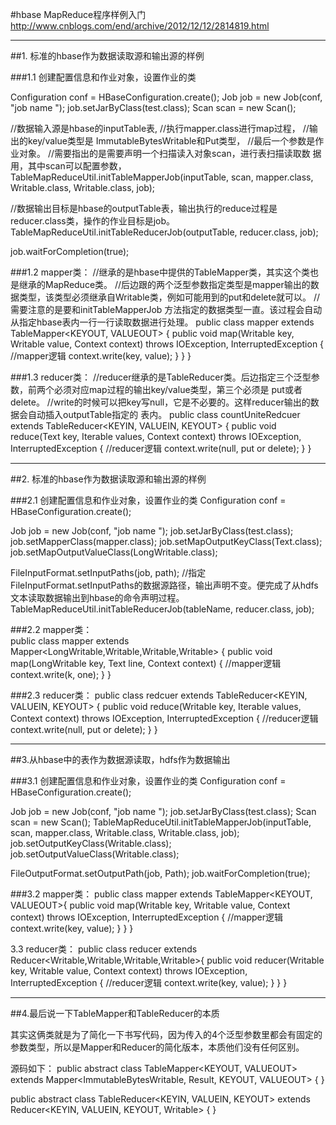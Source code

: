 
#hbase MapReduce程序样例入门 
http://www.cnblogs.com/end/archive/2012/12/12/2814819.html

------------------------------------------------------------------------------------------------------------------------

##1. 标准的hbase作为数据读取源和输出源的样例

###1.1 创建配置信息和作业对象，设置作业的类

Configuration conf = HBaseConfiguration.create();
Job job = new Job(conf, "job name ");
job.setJarByClass(test.class);
Scan scan = new Scan();

//数据输入源是hbase的inputTable表,
//执行mapper.class进行map过程，
//输出的key/value类型是 ImmutableBytesWritable和Put类型，
//最后一个参数是作业对象。
//需要指出的是需要声明一个扫描读入对象scan，进行表扫描读取数 据用，其中scan可以配置参数，
TableMapReduceUtil.initTableMapperJob(inputTable, scan, mapper.class, Writable.class, Writable.class, job);

//数据输出目标是hbase的outputTable表，输出执行的reduce过程是reducer.class类，操作的作业目标是job。
TableMapReduceUtil.initTableReducerJob(outputTable, reducer.class, job);

job.waitForCompletion(true);



###1.2 mapper类：
//继承的是hbase中提供的TableMapper类，其实这个类也是继承的MapReduce类。
//后边跟的两个泛型参数指定类型是mapper输出的数据类型，该类型必须继承自Writable类，例如可能用到的put和delete就可以。
//需要注意的是要和initTableMapperJob 方法指定的数据类型一直。该过程会自动从指定hbase表内一行一行读取数据进行处理。
public class mapper extends TableMapper<KEYOUT, VALUEOUT> { 
	public void map(Writable key, Writable value, Context context) throws IOException, InterruptedException {
			//mapper逻辑
			context.write(key, value);
		} 
	}
}


###1.3 reducer类：
//reducer继承的是TableReducer类。后边指定三个泛型参数，前两个必须对应map过程的输出key/value类型，第三个必须是 put或者delete。
//write的时候可以把key写null，它是不必要的。这样reducer输出的数据会自动插入outputTable指定的 表内。
public class countUniteRedcuer extends TableReducer<KEYIN, VALUEIN, KEYOUT> {
	public void reduce(Text key, Iterable<VALUEIN> values, Context context)	throws IOException, InterruptedException {
		//reducer逻辑
		context.write(null, put or delete);
	}
}

------------------------------------------------------------------------------------------------------------------------

##2. 标准的hbase作为数据读取源和输出源的样例

###2.1 创建配置信息和作业对象，设置作业的类
Configuration conf = HBaseConfiguration.create();

Job job = new Job(conf, "job name ");
job.setJarByClass(test.class); 
job.setMapperClass(mapper.class);
job.setMapOutputKeyClass(Text.class);
job.setMapOutputValueClass(LongWritable.class);

FileInputFormat.setInputPaths(job, path); //指定FileInputFormat.setInputPaths的数据源路径，输出声明不变。便完成了从hdfs文本读取数据输出到hbase的命令声明过程。
TableMapReduceUtil.initTableReducerJob(tableName, reducer.class, job);


###2.2 mapper类：              
public class mapper extends Mapper<LongWritable,Writable,Writable,Writable> {
	public void map(LongWritable key, Text line, Context context) {
		 //mapper逻辑
		 context.write(k, one);
	}
}

###2.3 reducer类：
public class redcuer extends TableReducer<KEYIN, VALUEIN, KEYOUT> {
	public void reduce(Writable key, Iterable<Writable> values, Context context) throws IOException, InterruptedException {
		//reducer逻辑
		context.write(null, put or delete);
	}
}

------------------------------------------------------------------------------------------------------------------------

##3.从hbase中的表作为数据源读取，hdfs作为数据输出

###3.1 创建配置信息和作业对象，设置作业的类
Configuration conf = HBaseConfiguration.create();

Job job = new Job(conf, "job name ");
job.setJarByClass(test.class);
Scan scan = new Scan();
TableMapReduceUtil.initTableMapperJob(inputTable, scan, mapper.class, Writable.class, Writable.class, job);
job.setOutputKeyClass(Writable.class);
job.setOutputValueClass(Writable.class);

FileOutputFormat.setOutputPath(job, Path);
job.waitForCompletion(true);

###3.2 mapper类：
public class mapper extends	TableMapper<KEYOUT, VALUEOUT>{ 
	public void map(Writable key, Writable value, Context context) throws IOException, InterruptedException {
			//mapper逻辑
			context.write(key, value);
		}
	}
}
 
3.3 reducer类：
public class reducer extends Reducer<Writable,Writable,Writable,Writable>{ 
	public void reducer(Writable key, Writable value, Context context)
			throws IOException, InterruptedException {
			//reducer逻辑
			context.write(key, value);
		}
	}
}


------------------------------------------------------------------------------------------------------------------------
##4.最后说一下TableMapper和TableReducer的本质

其实这俩类就是为了简化一下书写代码，因为传入的4个泛型参数里都会有固定的参数类型，所以是Mapper和Reducer的简化版本，本质他们没有任何区别。

源码如下：
public abstract class TableMapper<KEYOUT, VALUEOUT> extends Mapper<ImmutableBytesWritable, Result, KEYOUT, VALUEOUT> {
}
 
public abstract class TableReducer<KEYIN, VALUEIN, KEYOUT> extends Reducer<KEYIN, VALUEIN, KEYOUT, Writable> {
}


